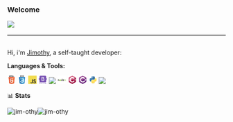 ### Welcome
![](https://visitor-badge.glitch.me/badge?page_id=jim-othy.jim-thy)
<br />
<hr />
<br />
Hi, i'm <a href="https://ggbh.tk/">Jimothy</a>, a self-taught developer: 

**Languages & Tools:**

<code><img height="20" src="https://raw.githubusercontent.com/devicons/devicon/master/icons/html5/html5-original-wordmark.svg"></code>
<code><img height="20" src="https://raw.githubusercontent.com/devicons/devicon/master/icons/css3/css3-original-wordmark.svg"></code>
<code><img height="20" src="https://raw.githubusercontent.com/devicons/devicon/master/icons/javascript/javascript-original.svg"></code>
<code><img height="20" src="https://raw.githubusercontent.com/devicons/devicon/master/icons/bootstrap/bootstrap-plain-wordmark.svg"></code>
<code><img height="20" src="https://www.vectorlogo.zone/logos/firebase/firebase-icon.svg"></code>
<code><img height="20" src="https://raw.githubusercontent.com/devicons/devicon/master/icons/nodejs/nodejs-original-wordmark.svg"></code>
<code><img height="20" src="https://raw.githubusercontent.com/devicons/devicon/master/icons/cplusplus/cplusplus-original.svg"></code>
<code><img height="20" src="https://raw.githubusercontent.com/devicons/devicon/master/icons/csharp/csharp-original.svg"></code>
<code><img height="20" src="https://raw.githubusercontent.com/devicons/devicon/master/icons/python/python-original.svg"></code>
<code><img height="20" src="https://www.vectorlogo.zone/logos/unity3d/unity3d-icon.svg"></code>

📊 **Stats**
<p><img align="left" src="https://github-readme-stats.vercel.app/api/top-langs?username=jim-othy&show_icons=true&locale=en&layout=compact" alt="jim-othy" /></p>
<p>&nbsp;<img align="left" src="https://github-readme-stats.vercel.app/api?username=jim-othy&show_icons=true&locale=en" alt="jim-othy" /></p>



